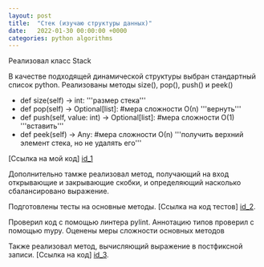 ```yaml
---
layout: post
title:  "Стек (изучаю структуры данных)"
date:   2022-01-30 00:00:00 +0000
categories: python algorithms
---
```

[id_1]: https://github.com/NikLaz25/Algorithms_1/blob/main/stack_1_5.py
[id_2]: https://github.com/NikLaz25/Algorithms_1/blob/main/stack_test_1.py
[id_3]: https://github.com/NikLaz25/Algorithms_1/blob/main/stack_1_6.py


Реализовал класс Stack

В качестве подходящей динамической структуры выбран  стандартный список python.
Реализованы методы size(), pop(), push() и peek()
* def size(self) -> int:
        '''размер стека'''
* def pop(self) -> Optional[list]: #мера сложности О(n)
        '''вернуть'''
* def push(self, value: int) -> Optional[list]: #мера сложности О(1)
        '''вставить'''
* def peek(self) -> Any: #мера сложности О(n)
        '''получить верхний элемент стека, но не удалять его'''



[Ссылка на мой код] [id_1]

Дополнительно тамже реализовал метод, получающий на вход открывающие и закрывающие скобки,
и определяющий насколько сбалансировано выражение.

Подготовлены тесты на основные методы. [Ссылка на код тестов] [id_2].


Проверил код с помощью линтера pylint.
Аннотацию типов проверил с помощью mypy. Оценены меры сложности основных методов

Также реализовал метод, вычисляющий выражение в постфиксной записи. [Ссылка на код] [id_3].



